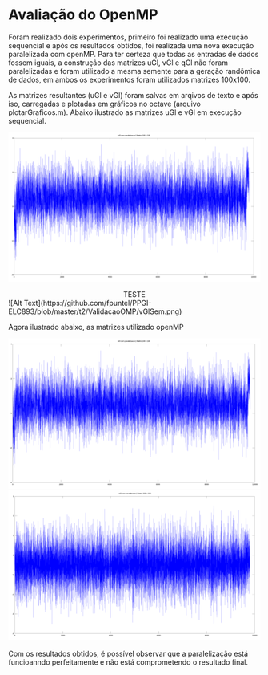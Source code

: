 # Avaliação do OpenMP
Foram realizado dois experimentos, primeiro foi realizado uma execução sequencial e após os resultados obtidos, foi realizada uma nova execução paralelizada com openMP. Para ter certeza que todas as entradas de dados fossem iguais, a construção das matrizes uGl, vGl e qGl não foram paralelizadas e foram utilizado a mesma semente para a geração randômica de dados, em ambos os experimentos foram utilizados matrizes 100x100.

As matrizes resultantes (uGl e vGl) foram salvas em arqivos de texto e após iso, carregadas e plotadas em gráficos no octave (arquivo plotarGraficos.m). Abaixo ilustrado as matrizes uGl e vGl em execução sequencial. 

![Alt Text](https://github.com/fpuntel/PPGI-ELC893/blob/master/t2/ValidacaoOMP/uGlSem.png)
<center>TESTE </center>
![Alt Text](https://github.com/fpuntel/PPGI-ELC893/blob/master/t2/ValidacaoOMP/vGlSem.png)

Agora ilustrado abaixo, as matrizes utilizado openMP

![Alt Text](https://github.com/fpuntel/PPGI-ELC893/blob/master/t2/ValidacaoOMP/uGlCom.png)
![Alt Text](https://github.com/fpuntel/PPGI-ELC893/blob/master/t2/ValidacaoOMP/vglCom.png)

Com os resultados obtidos, é possível observar que a paralelização está funcioanndo perfeitamente e não está comprometendo o resultado final.
